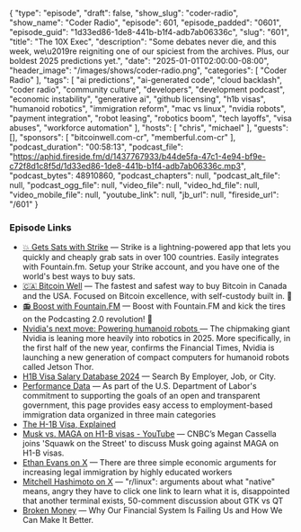 {
  "type": "episode",
  "draft": false,
  "show_slug": "coder-radio",
  "show_name": "Coder Radio",
  "episode": 601,
  "episode_padded": "0601",
  "episode_guid": "1d33ed86-1de8-441b-b1f4-adb7ab06336c",
  "slug": "601",
  "title": "The 10X Exec",
  "description": "Some debates never die, and this week, we\u2019re reigniting one of our spiciest from the archives. Plus, our boldest 2025 predictions yet.",
  "date": "2025-01-01T02:00:00-08:00",
  "header_image": "/images/shows/coder-radio.png",
  "categories": [
    "Coder Radio"
  ],
  "tags": [
    "ai predictions",
    "ai-generated code",
    "cloud backlash",
    "coder radio",
    "community culture",
    "developers",
    "development podcast",
    "economic instability",
    "generative ai",
    "github licensing",
    "h1b visas",
    "humanoid robotics",
    "immigration reform",
    "mac vs linux",
    "nvidia robots",
    "payment integration",
    "robot leasing",
    "robotics boom",
    "tech layoffs",
    "visa abuses",
    "workforce automation"
  ],
  "hosts": [
    "chris",
    "michael"
  ],
  "guests": [],
  "sponsors": [
    "bitcoinwell.com-cr",
    "memberful.com-cr"
  ],
  "podcast_duration": "00:58:13",
  "podcast_file": "https://aphid.fireside.fm/d/1437767933/b44de5fa-47c1-4e94-bf9e-c72f8d1c8f5d/1d33ed86-1de8-441b-b1f4-adb7ab06336c.mp3",
  "podcast_bytes": 48910860,
  "podcast_chapters": null,
  "podcast_alt_file": null,
  "podcast_ogg_file": null,
  "video_file": null,
  "video_hd_file": null,
  "video_mobile_file": null,
  "youtube_link": null,
  "jb_url": null,
  "fireside_url": "/601"
}


### Episode Links

  * [💥 Gets Sats with Strike](https://strike.me/ "💥 Gets Sats with Strike") — Strike is a lightning-powered app that lets you quickly and cheaply grab sats in over 100 countries. Easily integrates with Fountain.fm. Setup your Strike account, and you have one of the world's best ways to buy sats.
  * [🇨🇦 Bitcoin Well](https://coder.show/bitcoin "🇨🇦  Bitcoin Well") — The fastest and safest way to buy Bitcoin in Canada and the USA. Focused on Bitcoin excellence, with self-custody built in. 🥇
  * [📻 Boost with Fountain.FM](https://fountain.fm/ "📻 Boost with Fountain.FM") — Boost with Fountain.FM and kick the tires on the Podcasting 2.0 revolution! 🚀
  * [Nvidia's next move: Powering humanoid robots ](https://techcrunch.com/2024/12/29/nvidias-next-move-powering-humanoid-robots/ "Nvidia's next move: Powering humanoid robots ") — The chipmaking giant Nvidia is leaning more heavily into robotics in 2025. More specifically, in the first half of the new year, confirms the Financial Times, Nvidia is launching a new generation of compact computers for humanoid robots called Jetson Thor.
  * [H1B Visa Salary Database 2024](https://h1bdata.info/ "H1B Visa Salary Database 2024") — Search By Employer, Job, or City.
  * [Performance Data](https://www.dol.gov/agencies/eta/foreign-labor/performance#dis "Performance Data") — As part of the U.S. Department of Labor's commitment to supporting the goals of an open and transparent government, this page provides easy access to employment-based immigration data organized in three main categories
  * [The H-1B Visa, Explained](https://www.boundless.com/immigration-resources/the-h-1b-visa-explained/ "The H-1B Visa, Explained")
  * [Musk vs. MAGA on H1-B visas - YouTube](https://www.youtube.com/watch?v=ODTElnxHnU4 "Musk vs. MAGA on H1-B visas - YouTube") — CNBC’s Megan Cassella joins 'Squawk on the Street' to discuss Musk going against MAGA on H1-B visas.
  * [Ethan Evans on X](https://x.com/EthanEvansVP/status/1873036572863676803 "Ethan Evans on X") — There are three simple economic arguments for increasing legal immigration by highly educated workers
  * [Mitchell Hashimoto on X](https://x.com/mitchellh/status/1873115717668880554 "Mitchell Hashimoto on X") — "r/linux": arguments about what "native" means, angry they have to click one link to learn what it is, disappointed that another terminal exists, 50-comment discussion about GTK vs QT
  * [Broken Money](https://www.amazon.com/Broken-Money-Financial-System-Failing/dp/B0CNS7NQLD "Broken Money") — Why Our Financial System Is Failing Us and How We Can Make It Better.


